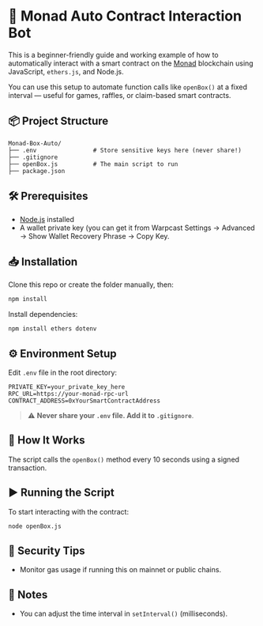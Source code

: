 # 🚀 Monad Auto Contract Interaction Bot

This is a beginner-friendly guide and working example of how to automatically interact with a smart contract on the [Monad](https://monad.xyz) blockchain using JavaScript, `ethers.js`, and Node.js.

You can use this setup to automate function calls like `openBox()` at a fixed interval — useful for games, raffles, or claim-based smart contracts.

## 📦 Project Structure

```
Monad-Box-Auto/
├── .env                # Store sensitive keys here (never share!)
├── .gitignore
├── openBox.js          # The main script to run
├── package.json
```

## 🛠 Prerequisites

- [Node.js](https://nodejs.org/) installed
- A wallet private key (you can get it from Warpcast Settings -> Advanced -> Show Wallet Recovery Phrase -> Copy Key.

## 📥 Installation

Clone this repo or create the folder manually, then:

```bash
npm install
```

Install dependencies:

```bash
npm install ethers dotenv
```

## ⚙️ Environment Setup

Edit `.env` file in the root directory:

```
PRIVATE_KEY=your_private_key_here
RPC_URL=https://your-monad-rpc-url
CONTRACT_ADDRESS=0xYourSmartContractAddress
```

> ⚠️ **Never share your `.env` file. Add it to `.gitignore`**.

## 🧠 How It Works

The script calls the `openBox()` method every 10 seconds using a signed transaction.


## ▶️ Running the Script

To start interacting with the contract:

```bash
node openBox.js
```

## 🔐 Security Tips

- Monitor gas usage if running this on mainnet or public chains.

## 📌 Notes

- You can adjust the time interval in `setInterval()` (milliseconds).
